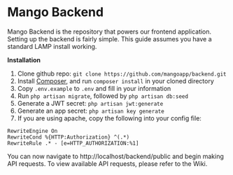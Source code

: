 # Mango Backend

Mango Backend is the repository that powers our frontend application. Setting up the backend is fairly simple. This guide assumes you have a standard LAMP install working.

**Installation**
1. Clone github repo: `git clone https://github.com/mangoapp/backend.git`
2. Install [Composer](https://getcomposer.org), and run `composer install` in your cloned directory
3. Copy `.env.example` to `.env` and fill in your information
4. Run `php artisan migrate`, followed by `php artisan db:seed`
5. Generate a JWT secret: `php artisan jwt:generate`
6. Generate an app secret: `php artisan key generate`
7. If you are using apache, copy the following into your config file:
```
RewriteEngine On
RewriteCond %{HTTP:Authorization} ^(.*)
RewriteRule .* - [e=HTTP_AUTHORIZATION:%1]
```

You can now navigate to http://localhost/backend/public and begin making API requests. To view available API requests, please refer to the Wiki.
